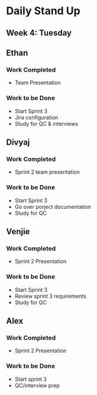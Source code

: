 # Daily Stand Up
## Week 4: Tuesday

## Ethan

### Work Completed

- Team Presentation

### Work to be Done

- Start Sprint 3
- Jira configuration
- Study for QC & interviews

## Divyaj

### Work Completed

- Sprint 2 team presentation

### Work to be Done

- Start Sprint 3
- Go over porject documentation
- Study for QC

## Venjie

### Work Completed

- Sprint 2 Presentation

### Work to be Done

- Start Sprint 3
- Review sprint 3 requirements
- Study for QC

## Alex

### Work Completed
- Sprint 2 Presentation


### Work to be Done
- Start sprint 3
- QC/interview prep
